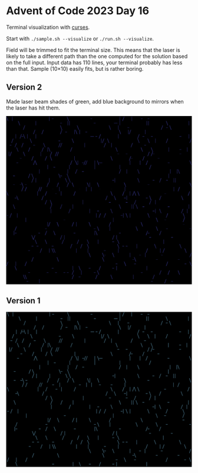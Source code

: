 # Advent of Code 2023 Day 16

Terminal visualization with [curses](https://docs.python.org/3/howto/curses.html).

Start with `./sample.sh --visualize` or `./run.sh --visualize`.

Field will be trimmed to fit the terminal size. This means that the laser is
likely to take a different path than the one computed for the solution based on
the full input. Input data has 110 lines, your terminal probably has less than
that. Sample (10×10) easily fits, but is rather boring.

## Version 2

Made laser beam shades of green, add blue background to mirrors when the laser
has hit them.

![Day 16 visualization (v2)](viz/day16-v2.gif)

## Version 1

![Day 16 visualization (v1)](viz/day16-v1.gif)

